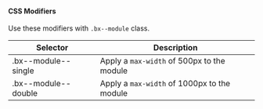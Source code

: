 #### CSS Modifiers

Use these modifiers with `.bx--module` class.

| Selector                         | Description                        |
|----------------------------------|------------------------------------|
| .bx--module--single  | Apply a `max-width` of 500px to the module |
| .bx--module--double | Apply a `max-width` of 1000px to the module |
